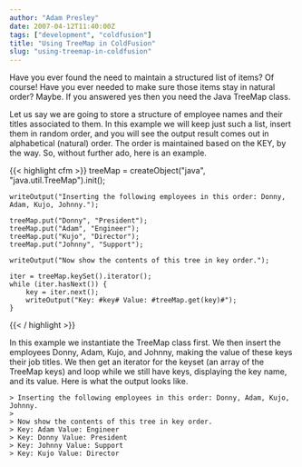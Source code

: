 ```yaml
---
author: "Adam Presley"
date: 2007-04-12T11:40:00Z
tags: ["development", "coldfusion"]
title: "Using TreeMap in ColdFusion"
slug: "using-treemap-in-coldfusion"
---
```


Have you ever found the need to maintain a structured list of items? Of
course! Have you ever needed to make sure those items stay in natural
order? Maybe. If you answered yes then you need the Java TreeMap class.

Let us say we are going to store a structure of employee names and their
titles associated to them. In this example we will keep just such a
list, insert them in random order, and you will see the output result
comes out in alphabetical (natural) order. The order is maintained based
on the KEY, by the way. So, without further ado, here is an example.

{{< highlight cfm >}}
<cfscript>
	treeMap = createObject("java", "java.util.TreeMap").init();

	writeOutput("Inserting the following employees in this order: Donny, Adam, Kujo, Johnny.");

	treeMap.put("Donny", "President");
	treeMap.put("Adam", "Engineer");
	treeMap.put("Kujo", "Director");
	treeMap.put("Johnny", "Support");

	writeOutput("Now show the contents of this tree in key order.");

	iter = treeMap.keySet().iterator();
	while (iter.hasNext()) {
		key = iter.next();
		writeOutput("Key: #key# Value: #treeMap.get(key)#");
	}
</cfscript>
{{< / highlight >}}

In this example we instantiate the TreeMap class first. We then insert
the employees Donny, Adam, Kujo, and Johnny, making the value of these
keys their job titles. We then get an iterator for the keyset (an array
of the TreeMap keys) and loop while we still have keys, displaying the
key name, and its value. Here is what the output looks like.

	> Inserting the following employees in this order: Donny, Adam, Kujo, Johnny.
	>
	> Now show the contents of this tree in key order.
	> Key: Adam Value: Engineer
	> Key: Donny Value: President
	> Key: Johnny Value: Support
	> Key: Kujo Value: Director
